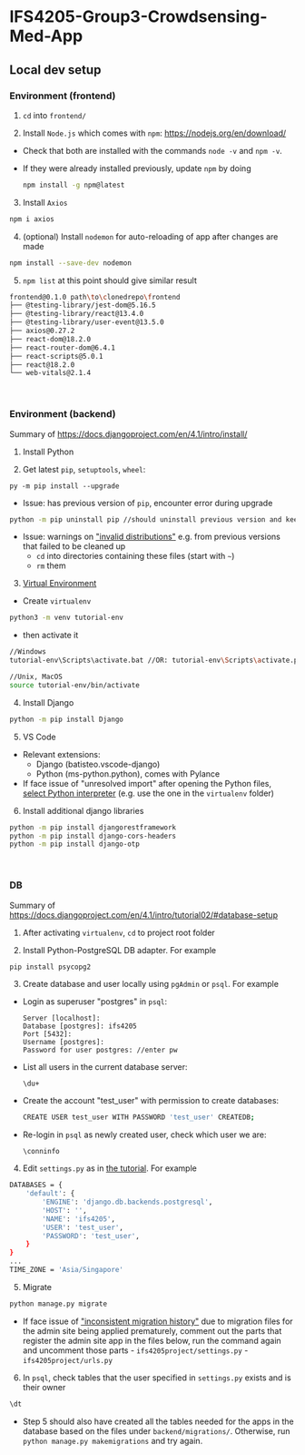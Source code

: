 # IFS4205-Group3-Crowdsensing-Med-App

## Local dev setup

### Environment (frontend)

1. `cd` into `frontend/`

2. Install `Node.js` which comes with `npm`: https://nodejs.org/en/download/

- Check that both are installed with the commands `node -v` and `npm -v`.

- If they were already installed previously, update `npm` by doing
  ```bash
  npm install -g npm@latest
  ```

3. Install `Axios`

```bash
npm i axios
```

4. (optional) Install `nodemon` for auto-reloading of app after changes are made

```bash
npm install --save-dev nodemon
```

5. `npm list` at this point should give similar result

```bash
frontend@0.1.0 path\to\clonedrepo\frontend
├── @testing-library/jest-dom@5.16.5
├── @testing-library/react@13.4.0
├── @testing-library/user-event@13.5.0
├── axios@0.27.2
├── react-dom@18.2.0
├── react-router-dom@6.4.1
├── react-scripts@5.0.1
├── react@18.2.0
└── web-vitals@2.1.4
```

&nbsp;

### Environment (backend)

Summary of https://docs.djangoproject.com/en/4.1/intro/install/

1. Install Python

2. Get latest `pip`, `setuptools`, `wheel`:

```
py -m pip install --upgrade
```

- Issue: has previous version of `pip`, encounter error during upgrade

```bash
python -m pip uninstall pip //should uninstall previous version and keep new verion
```

- Issue: warnings on ["invalid distributions"](https://stackoverflow.com/questions/68880743/why-do-i-get-this-when-using-pip-warning-ignoring-invalid-distribution-ip) e.g. from previous versions that failed to be cleaned up
  - `cd` into directories containing these files (start with `~`)
  - `rm` them

3. [Virtual Environment](https://docs.python.org/3/tutorial/venv.html)

- Create `virtualenv`

```bash
python3 -m venv tutorial-env
```

- then activate it

```bash
//Windows
tutorial-env\Scripts\activate.bat //OR: tutorial-env\Scripts\activate.ps1

//Unix, MacOS
source tutorial-env/bin/activate
```

4. Install Django

```bash
python -m pip install Django
```

5. VS Code

- Relevant extensions:
  - Django (batisteo.vscode-django)
  - Python (ms-python.python), comes with Pylance
- If face issue of "unresolved import" after opening the Python files, [select Python interpreter](https://stackoverflow.com/questions/53939751/pylint-unresolved-import-error-in-visual-studio-code) (e.g. use the one in the `virtualenv` folder)

6. Install additional django libraries

```bash
python -m pip install djangorestframework
python -m pip install django-cors-headers
python -m pip install django-otp
```

&nbsp;

### DB

Summary of https://docs.djangoproject.com/en/4.1/intro/tutorial02/#database-setup

1. After activating `virtualenv`, `cd` to project root folder

2. Install Python-PostgreSQL DB adapter. For example

```bash
pip install psycopg2
```

3. Create database and user locally using `pgAdmin` or `psql`. For example

- Login as superuser "postgres" in `psql`:

  ```
  Server [localhost]:
  Database [postgres]: ifs4205
  Port [5432]:
  Username [postgres]:
  Password for user postgres: //enter pw
  ```

- List all users in the current database server:

  ```
  \du+
  ```

- Create the account "test_user" with permission to create databases:

  ```bash
  CREATE USER test_user WITH PASSWORD 'test_user' CREATEDB;
  ```

- Re-login in `psql` as newly created user, check which user we are:
  ```
  \conninfo
  ```

4. Edit `settings.py` as in [the tutorial](https://docs.djangoproject.com/en/4.1/intro/tutorial02/#database-setup). For example

```bash
DATABASES = {
    'default': {
        'ENGINE': 'django.db.backends.postgresql',
        'HOST': '',
        'NAME': 'ifs4205',
        'USER': 'test_user',
        'PASSWORD': 'test_user',
    }
}
...
TIME_ZONE = 'Asia/Singapore'
```

5. Migrate

```bash
python manage.py migrate
```

- If face issue of ["inconsistent migration history"](https://stackoverflow.com/questions/44651760/django-db-migrations-exceptions-inconsistentmigrationhistory) due to migration files for the admin site being applied prematurely,
  comment out the parts that register the admin site app in the files below, run the command again and uncomment those parts - `ifs4205project/settings.py` - `ifs4205project/urls.py`

6. In `psql`, check tables that the user specified in `settings.py` exists and is their owner

```bash
\dt
```

- Step 5 should also have created all the tables needed for the apps in the database based on the files under `backend/migrations/`.
  Otherwise, run `python manage.py makemigrations` and try again.
